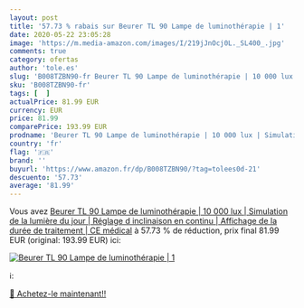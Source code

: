 ```yaml
---
layout: post
title: '57.73 % rabais sur Beurer TL 90 Lampe de luminothérapie | 1'
date: 2020-05-22 23:05:28
image: 'https://m.media-amazon.com/images/I/219jJnOcj0L._SL400_.jpg'
comments: true
category: ofertas
author: 'tole.es'
slug: 'B008TZBN90-fr Beurer TL 90 Lampe de luminothérapie | 10 000 lux |...'
sku: 'B008TZBN90-fr'
tags: [  ]
actualPrice: 81.99 EUR
currency: EUR
price: 81.99
comparePrice: 193.99 EUR
prodname: 'Beurer TL 90 Lampe de luminothérapie | 10 000 lux | Simulation de la lumière du jour | Réglage d inclinaison en continu | Affichage de la durée de traitement | CE médical'
country: 'fr'
flag: '🇫🇷'
brand: ''
buyurl: 'https://www.amazon.fr/dp/B008TZBN90/?tag=tolees0d-21'
descuento: '57.73'
average: '81.99'
---
```


Vous avez [Beurer TL 90 Lampe de luminothérapie | 10 000 lux | Simulation de la lumière du jour | Réglage d inclinaison en continu | Affichage de la durée de traitement | CE médical](https://www.amazon.fr/dp/B008TZBN90/?tag=tolees0d-21)  à  57.73 % de réduction, prix final  81.99 EUR (original: 193.99 EUR) ici:

[![Beurer TL 90 Lampe de luminothérapie | 1](https://m.media-amazon.com/images/I/219jJnOcj0L._SL400_.jpg)](https://www.amazon.fr/dp/B008TZBN90/?tag=tolees0d-21)

ℹ️:


[🛒 Achetez-le maintenant!!](https://www.amazon.fr/dp/B008TZBN90/?tag=tolees0d-21)
